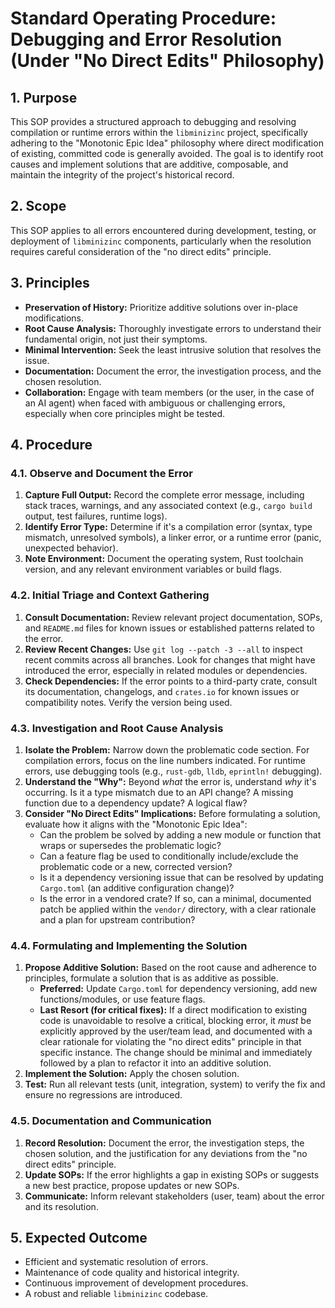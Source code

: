 # Standard Operating Procedure: Debugging and Error Resolution (Under "No Direct Edits" Philosophy)

## 1. Purpose
This SOP provides a structured approach to debugging and resolving compilation or runtime errors within the `libminizinc` project, specifically adhering to the "Monotonic Epic Idea" philosophy where direct modification of existing, committed code is generally avoided. The goal is to identify root causes and implement solutions that are additive, composable, and maintain the integrity of the project's historical record.

## 2. Scope
This SOP applies to all errors encountered during development, testing, or deployment of `libminizinc` components, particularly when the resolution requires careful consideration of the "no direct edits" principle.

## 3. Principles
*   **Preservation of History:** Prioritize additive solutions over in-place modifications.
*   **Root Cause Analysis:** Thoroughly investigate errors to understand their fundamental origin, not just their symptoms.
*   **Minimal Intervention:** Seek the least intrusive solution that resolves the issue.
*   **Documentation:** Document the error, the investigation process, and the chosen resolution.
*   **Collaboration:** Engage with team members (or the user, in the case of an AI agent) when faced with ambiguous or challenging errors, especially when core principles might be tested.

## 4. Procedure

### 4.1. Observe and Document the Error
1.  **Capture Full Output:** Record the complete error message, including stack traces, warnings, and any associated context (e.g., `cargo build` output, test failures, runtime logs).
2.  **Identify Error Type:** Determine if it's a compilation error (syntax, type mismatch, unresolved symbols), a linker error, or a runtime error (panic, unexpected behavior).
3.  **Note Environment:** Document the operating system, Rust toolchain version, and any relevant environment variables or build flags.

### 4.2. Initial Triage and Context Gathering
1.  **Consult Documentation:** Review relevant project documentation, SOPs, and `README.md` files for known issues or established patterns related to the error.
2.  **Review Recent Changes:** Use `git log --patch -3 --all` to inspect recent commits across all branches. Look for changes that might have introduced the error, especially in related modules or dependencies.
3.  **Check Dependencies:** If the error points to a third-party crate, consult its documentation, changelogs, and `crates.io` for known issues or compatibility notes. Verify the version being used.

### 4.3. Investigation and Root Cause Analysis
1.  **Isolate the Problem:** Narrow down the problematic code section. For compilation errors, focus on the line numbers indicated. For runtime errors, use debugging tools (e.g., `rust-gdb`, `lldb`, `eprintln!` debugging).
2.  **Understand the "Why":** Beyond *what* the error is, understand *why* it's occurring. Is it a type mismatch due to an API change? A missing function due to a dependency update? A logical flaw?
3.  **Consider "No Direct Edits" Implications:** Before formulating a solution, evaluate how it aligns with the "Monotonic Epic Idea":
    *   Can the problem be solved by adding a new module or function that wraps or supersedes the problematic logic?
    *   Can a feature flag be used to conditionally include/exclude the problematic code or a new, corrected version?
    *   Is it a dependency versioning issue that can be resolved by updating `Cargo.toml` (an additive configuration change)?
    *   Is the error in a vendored crate? If so, can a minimal, documented patch be applied within the `vendor/` directory, with a clear rationale and a plan for upstream contribution?

### 4.4. Formulating and Implementing the Solution
1.  **Propose Additive Solution:** Based on the root cause and adherence to principles, formulate a solution that is as additive as possible.
    *   **Preferred:** Update `Cargo.toml` for dependency versioning, add new functions/modules, or use feature flags.
    *   **Last Resort (for critical fixes):** If a direct modification to existing code is unavoidable to resolve a critical, blocking error, it *must* be explicitly approved by the user/team lead, and documented with a clear rationale for violating the "no direct edits" principle in that specific instance. The change should be minimal and immediately followed by a plan to refactor it into an additive solution.
2.  **Implement the Solution:** Apply the chosen solution.
3.  **Test:** Run all relevant tests (unit, integration, system) to verify the fix and ensure no regressions are introduced.

### 4.5. Documentation and Communication
1.  **Record Resolution:** Document the error, the investigation steps, the chosen solution, and the justification for any deviations from the "no direct edits" principle.
2.  **Update SOPs:** If the error highlights a gap in existing SOPs or suggests a new best practice, propose updates or new SOPs.
3.  **Communicate:** Inform relevant stakeholders (user, team) about the error and its resolution.

## 5. Expected Outcome
*   Efficient and systematic resolution of errors.
*   Maintenance of code quality and historical integrity.
*   Continuous improvement of development procedures.
*   A robust and reliable `libminizinc` codebase.
